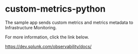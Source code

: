 # custom-metrics-python

The sample app sends custom metrics and metrics metadata to Infrastructure Monitoring. 

For more information, click the link below. 

https://dev.splunk.com/observability/docs/

